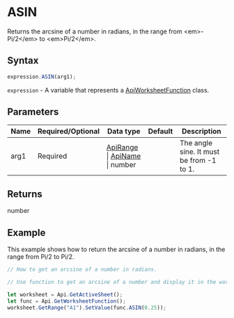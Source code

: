 # ASIN

Returns the arcsine of a number in radians, in the range from &lt;em&gt;-Pi/2&lt;/em&gt; to &lt;em&gt;Pi/2&lt;/em&gt;.

## Syntax

```javascript
expression.ASIN(arg1);
```

`expression` - A variable that represents a [ApiWorksheetFunction](../ApiWorksheetFunction.md) class.

## Parameters

| **Name** | **Required/Optional** | **Data type** | **Default** | **Description** |
| ------------- | ------------- | ------------- | ------------- | ------------- |
| arg1 | Required | [ApiRange](../../ApiRange/ApiRange.md) \| [ApiName](../../ApiName/ApiName.md) \| number |  | The angle sine. It must be from -1 to 1. |

## Returns

number

## Example

This example shows how to return the arcsine of a number in radians, in the range from Pi/2 to Pi/2.

```javascript editor-xlsx
// How to get an arcsine of a number in radians.

// Use function to get an arcsine of a number and display it in the worksheet.

let worksheet = Api.GetActiveSheet();
let func = Api.GetWorksheetFunction();
worksheet.GetRange("A1").SetValue(func.ASIN(0.25));
```
